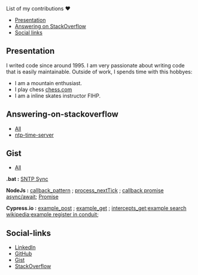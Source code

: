 
List of my contributions  ❤️


- [Presentation](#presentation)
- [Answering on StackOverflow](#answering-on-stackoverflow)
- [Social links](#social-links)

## Presentation
I writed code since around 1995.
I am very passionate about writing code that is easily maintainable.
Outside of work, I spends time with this hobbyes:

- I am a mountain enthusiast.
- I play chess [chess.com](https://scacchi.chess.com/members/view/thedom85)
- I am a inline skates instructor FIHP.

## Answering-on-stackoverflow
- [All](http://stackoverflow.com/users/4329376/domenico-zinzi)
- [ntp-time-server](https://stackoverflow.com/questions/22862236/how-to-sync-windows-time-from-a-ntp-time-server-in-command/35626035#35626035)

## Gist
- [All](https://gist.github.com/thedom85/)

**.bat :**  [SNTP Sync](https://gist.github.com/thedom85/dbeb58627adfb3d5c3af)

**NodeJs :** [callback_pattern](https://gist.github.com/thedom85/136a3884f48a37d3cbd7e8acf5a48a0b) ; [process_nextTick](https://gist.github.com/thedom85/7a6c6b6f54874f741137f18717c829e6) ; [callback promise async/await](https://gist.github.com/thedom85/bbc1a9368f4f64932aa54b8c1a0d6f9e); [Promise](https://gist.github.com/thedom85/b055759f27cefff2acf6d237ecab98bb)

**Cypress.io :** [example_post](https://gist.github.com/thedom85/c1cd7e8993fb50cc5606e775b802cba0) ; [example_get](https://gist.github.com/thedom85/7f10f68aa4840a0a513d6eba53a89a7c) ; [intercepts_get](https://gist.github.com/thedom85/239be235e8525f8719326d266333b9de);[example search wikipedia](https://gist.github.com/thedom85/bc2e386d8f875bb20a1fda1022d7f7a6);[example register in conduit](https://gist.github.com/thedom85/c0793664edc0c521e46eaf6c61696054);

## Social-links
- [LinkedIn](https://www.linkedin.com/in/domenico-zinzi-95875a37)
- [GitHub](https://github.com/thedom85/)
- [Gist](https://gist.github.com/thedom85/)
- [StackOverflow](http://stackoverflow.com/users/4329376/domenico-zinzi)



